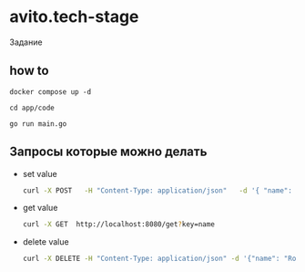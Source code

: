 # avito.tech-stage
Задание 

## how to
```docker compose up -d```

``` cd app/code ```

``` go run main.go ```


## Запросы которые можно делать
- set value 
    ```bash
    curl -X POST   -H "Content-Type: application/json"   -d '{ "name": "Robert"}'   http://localhost:8080/set
    ```
- get value
    ```bash
    curl -X GET  http://localhost:8080/get?key=name
    ```
- delete value
    ```bash
    curl -X DELETE -H "Content-Type: application/json" -d '{"name": "Robert"}' http://localhost:8080/del
    ```
